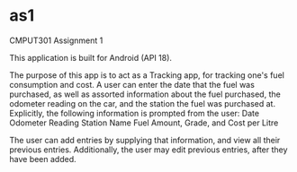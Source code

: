 # as1
CMPUT301 Assignment 1

This application is built for Android (API 18).

The purpose of this app is to act as a Tracking app, for tracking one's fuel consumption and cost. A user can enter the date that the fuel was purchased, as well as assorted information about the fuel purchased, the odometer reading on the car, and the station the fuel was purchased at. Explicitly, the following information is prompted from the user:
Date
Odometer Reading
Station Name
Fuel Amount, Grade, and Cost per Litre

The user can add entries by supplying that information, and view all their previous entries. Additionally, the user may edit previous entries, after they have been added.
